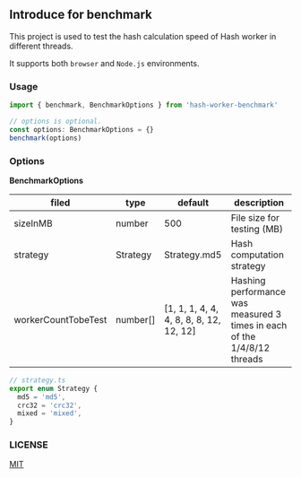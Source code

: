 ## Introduce for benchmark

This project is used to test the hash calculation speed of Hash worker in different threads.

It supports both `browser` and `Node.js` environments.

### Usage

```ts
import { benchmark, BenchmarkOptions } from 'hash-worker-benchmark'

// options is optional.
const options: BenchmarkOptions = {}
benchmark(options)
```

### Options

**BenchmarkOptions**

| filed               | type     | default                                 | description                |
| ------------------- | -------- | --------------------------------------- | -------------------------- |
| sizeInMB            | number   | 500                                     | File size for testing (MB)    |
| strategy            | Strategy | Strategy.md5                            | Hash computation strategy     |
| workerCountTobeTest | number[] | [1, 1, 1, 4, 4, 4, 8, 8, 8, 12, 12, 12] | Hashing performance was measured 3 times in each of the 1/4/8/12 threads |

```ts
// strategy.ts
export enum Strategy {
  md5 = 'md5',
  crc32 = 'crc32',
  mixed = 'mixed',
}
```
### LICENSE

[MIT](./../../LICENSE)
